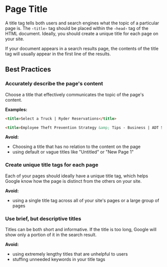 # Page Title

<p>A title tag tells both users and search engines what the topic of a particular page is. The <code>&lsaquo;title&rsaquo;</code> tag should be placed within the <code>&lsaquo;head&rsaquo;</code> tag of the HTML document. Ideally,
you should create a unique title for each page on your site.</p>

<p>If your document appears in a search results page, the contents of the title tag will usually appear in the first
line of the results.<p>

<h2>Best Practices</h2>

<h3>Accurately describe the page's content</h3>
<p>Choose a title that effectively communicates the topic of the page's content.</p>

<strong>Examples:</strong>

```html
<title>Select a Truck | Ryder Reservations</title>
```

```html
<title>Employee Theft Prevention Strategy &amp; Tips - Business | ADT Security Services</title>
```

<strong>Avoid:</strong>
<ul>
    <li>Choosing a title that has no relation to the content on the page</li>
    <li>using default or vague titles like "Untitled" or "New Page 1"</li>
</ul>

### Create unique title tags for each page
<p>Each of your pages should ideally have a unique title tag, which helps Google know how the page is distinct from
the others on your site.<p>

<strong>Avoid:</strong>
<ul>
    <li>using a single title tag across all of your site's pages or a large group of pages</li>
</ul>

### Use brief, but descriptive titles
<p>Titles can be both short and informative. If the title is too long, Google will show only a portion of it in the
search result.<p>

<strong>Avoid:</strong>
<ul>
    <li>using extremely lengthy titles that are unhelpful to users</li>
    <li>stuffing unneeded keywords in your title tags</li>
</ul>